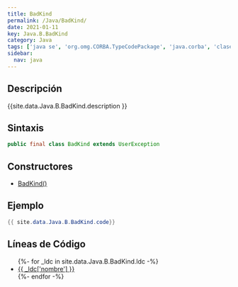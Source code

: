 ```yaml
---
title: BadKind
permalink: /Java/BadKind/
date: 2021-01-11
key: Java.B.BadKind
category: Java
tags: ['java se', 'org.omg.CORBA.TypeCodePackage', 'java.corba', 'clase java', 'Java 1.2']
sidebar: 
  nav: java
---
```


## Descripción
{{site.data.Java.B.BadKind.description }}

## Sintaxis
~~~java
public final class BadKind extends UserException
~~~

## Constructores
* [BadKind()](/Java/BadKind/BadKind/)

## Ejemplo
~~~java
{{ site.data.Java.B.BadKind.code}}
~~~

## Líneas de Código
<ul>
{%- for _ldc in site.data.Java.B.BadKind.ldc -%}
   <li>
       <a href="{{_ldc['url'] }}">{{ _ldc['nombre'] }}</a>
   </li>
{%- endfor -%}
</ul>
